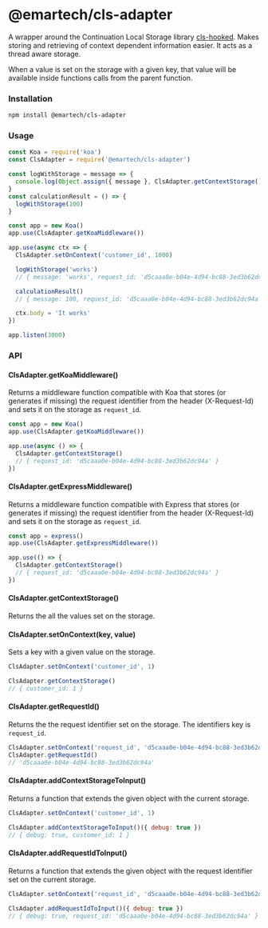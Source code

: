 # @emartech/cls-adapter

A wrapper around the Continuation Local Storage library [cls-hooked](https://github.com/Jeff-Lewis/cls-hooked).
Makes storing and retrieving of context dependent information easier.
It acts as a thread aware storage.

When a value is set on the storage with a given key,
that value will be available inside functions calls from the parent function.

### Installation

```bash
npm install @emartech/cls-adapter
```

### Usage

```javascript
const Koa = require('koa')
const ClsAdapter = require('@emartech/cls-adapter')

const logWithStorage = message => {
  console.log(Object.assign({ message }, ClsAdapter.getContextStorage()))
}
const calculationResult = () => {
  logWithStorage(100)
}

const app = new Koa()
app.use(ClsAdapter.getKoaMiddleware())

app.use(async ctx => {
  ClsAdapter.setOnContext('customer_id', 1000)

  logWithStorage('works')
  // { message: 'works', request_id: 'd5caaa0e-b04e-4d94-bc88-3ed3b62dc94a' }

  calculationResult()
  // { message: 100, request_id: 'd5caaa0e-b04e-4d94-bc88-3ed3b62dc94a' }

  ctx.body = 'It works'
})

app.listen(3000)
```

### API

#### ClsAdapter.getKoaMiddleware()

Returns a middleware function compatible with Koa that stores (or generates if missing)
the request identifier from the header (X-Request-Id) and sets it on the storage as `request_id`.

```javascript
const app = new Koa()
app.use(ClsAdapter.getKoaMiddleware())

app.use(async () => {
  ClsAdapter.getContextStorage()
  // { request_id: 'd5caaa0e-b04e-4d94-bc88-3ed3b62dc94a' }
})
```

#### ClsAdapter.getExpressMiddleware()

Returns a middleware function compatible with Express that stores (or generates if missing)
the request identifier from the header (X-Request-Id) and sets it on the storage as `request_id`.

```javascript
const app = express()
app.use(ClsAdapter.getExpressMiddleware())

app.use(() => {
  ClsAdapter.getContextStorage()
  // { request_id: 'd5caaa0e-b04e-4d94-bc88-3ed3b62dc94a' }
})
```

#### ClsAdapter.getContextStorage()

Returns the all the values set on the storage.

#### ClsAdapter.setOnContext(key, value)

Sets a key with a given value on the storage.

```javascript
ClsAdapter.setOnContext('customer_id', 1)

ClsAdapter.getContextStorage()
// { customer_id: 1 }
```

#### ClsAdapter.getRequestId()

Returns the the request identifier set on the storage. The identifiers key is `request_id`.

```javascript
ClsAdapter.setOnContext('request_id', 'd5caaa0e-b04e-4d94-bc88-3ed3b62dc94a')
ClsAdapter.getRequestId()
// 'd5caaa0e-b04e-4d94-bc88-3ed3b62dc94a'
```

#### ClsAdapter.addContextStorageToInput()

Returns a function that extends the given object with the current storage.

```javascript
ClsAdapter.setOnContext('customer_id', 1)

ClsAdapter.addContextStorageToInput()({ debug: true })
// { debug: true, customer_id: 1 }
```

#### ClsAdapter.addRequestIdToInput()

Returns a function that extends the given object with the request identifier set on the current storage.

```javascript
ClsAdapter.setOnContext('request_id', 'd5caaa0e-b04e-4d94-bc88-3ed3b62dc94a')

ClsAdapter.addRequestIdToInput()({ debug: true })
// { debug: true, request_id: 'd5caaa0e-b04e-4d94-bc88-3ed3b62dc94a' }
```
